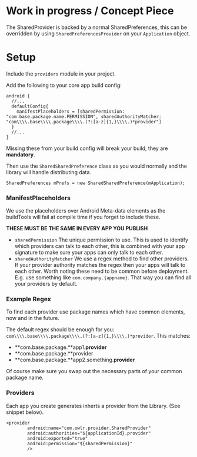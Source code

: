 # Work in progress / Concept Piece

The SharedProvider is backed by a normal SharedPreferences, this can be overridden by using `SharedPreferencesProvider`
on your `Application` object.

# Setup

Include the `providers` module in your project.

Add the following to your core app build config:
```
android {
  //...
  defaultConfig{
    manifestPlaceholders = [sharedPermission: "com.base.package.name.PERMISSION", sharedAuthorityMatcher: "com\\\\.base\\\\.package\\\\.(?:[a-z]{1,}\\\\.)*provider"]
  }
  //...
}
```
Missing these from your build config will break your build, they are **mandatory**.

Then use the `SharedSharedPreference` class as you would normally and the library will handle
distributing data.

```
SharedPreferences mPrefs = new SharedSharedPreference(mApplication);
```


### ManifestPlaceholders

We use the placeholders over Android Meta-data elements as the buildTools will fail at compile time
if you forget to include these.

**THESE MUST BE THE __SAME__ IN EVERY APP YOU PUBLISH**

- `sharedPermission` The unique permission to use. This is used to identify which providers can talk
to each other, this is combined with your app signature to make sure your apps can only talk to each
other.
- `sharedAuthorityMatcher` We use a regex method to find other providers. If your provider authority
matches the regex then your apps will talk to each other. Worth noting these need to be common before
deployment. E.g. use something like `com.company.{appname}`. That way you can find all your providers by default.

### Example Regex

To find each provider use package names which have common elements, now and in the future.

The default regex should be enough for you: `com\\\\.base\\\\.package\\\\.(?:[a-z]{1,}\\\\.)*provider`.
This matches:
- **com.base.package.**app1.**provider**
- **com.base.package.**provider
- **com.base.package.**app2.something.**provider**

Of course make sure you swap out the necessary parts of your common package name.

### Providers

Each app you create generates inherts a provider from the Library. (See snippet below).

```
<provider
        android:name="com.owlr.provider.SharedProvider"
        android:authorities="${applicationId}.provider"
        android:exported="true"
        android:permission="${sharedPermission}"
        />
```